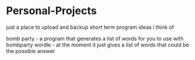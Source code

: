 # Personal-Projects

just a place to upload and backup short term program ideas i think of

bomb party - a program that generates a list of words for you to use with bombparty
wordle - at the moment it just gives a list of words that could be the possible answer